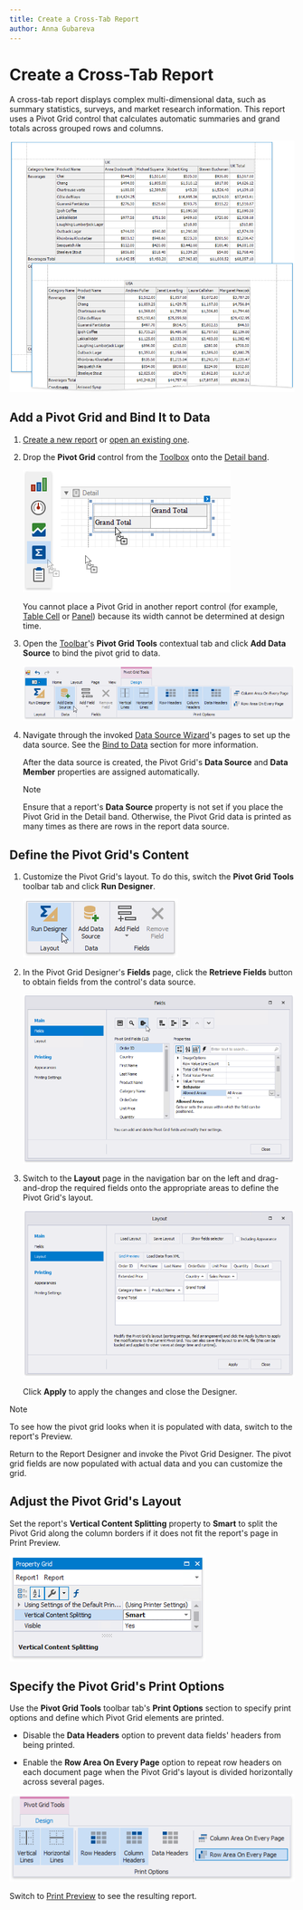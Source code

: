 ```yaml
---
title: Create a Cross-Tab Report
author: Anna Gubareva
---
```

# Create a Cross-Tab Report

A cross-tab report displays complex multi-dimensional data, such as summary statistics, surveys, and market research information. This report uses a Pivot Grid control that calculates automatic summaries and grand totals across grouped rows and columns.

![](../../../../images/eurd-win-cross-tab-report-result.png)

## <a name="prepare"></a>Add a Pivot Grid and Bind It to Data

1. [Create a new report](../add-new-reports.md) or [open an existing one](../open-reports.md).

2. Drop the **Pivot Grid** control from the [Toolbox](../report-designer-tools/toolbox.md) onto the [Detail band](../introduction-to-banded-reports.md).

    ![](../../../../images/eurd-win-add-pivot-grid-to-report.png)

    You cannot place a Pivot Grid in another report control (for example, [Table Cell](../use-report-elements/use-tables.md) or [Panel](../use-report-elements/use-basic-report-controls/panel.md)) because its width cannot be determined at design time.

3. Open the [Toolbar](../report-designer-tools/toolbar.md)'s **Pivot Grid Tools** contextual tab and click **Add Data Source** to bind the pivot grid to data.

    ![](../../../../images/eurd-win-pivot-grid-toolbar-add-data-source.png)

4. Navigate through the invoked [Data Source Wizard](../report-designer-tools/data-source-wizard.md)'s pages to set up the data source. See the [Bind to Data](../bind-to-data.md) section for more information.

    After the data source is created, the Pivot Grid's **Data Source** and **Data Member** properties are assigned automatically.

    > [!NOTE]
    > Ensure that a report's **Data Source** property is not set if you place the Pivot Grid in the Detail band. Otherwise, the Pivot Grid data is printed as many times as there are rows in the report data source.

## <a name="content"></a>Define the Pivot Grid's Content
1. Customize the Pivot Grid's layout. To do this, switch the **Pivot Grid Tools** toolbar tab and click **Run Designer**. 
	
	![](../../../../images/eurd-win-cross-tab-pivot-run-designer.png)

2. In the Pivot Grid Designer's **Fields** page, click the **Retrieve Fields** button to obtain fields from the control's data source.
	
	![](../../../../images/eurd-win-pivot-grid-designer-retrieve-fields.png)

3. Switch to the **Layout** page in the navigation bar on the left and drag-and-drop the required fields onto the appropriate areas to define the Pivot Grid's layout. 
	
	![](../../../../images/eurd-win-cross-tab-report-pivot-layout.png)
	
	Click **Apply** to apply the changes and close the Designer.

> [!Note]
> To see how the pivot grid looks when it is populated with data, switch to the report's Preview. 
>
> Return to the Report Designer and invoke the Pivot Grid Designer. The pivot grid fields are now populated with actual data and you can customize the grid.

## <a name="layout"></a>Adjust the Pivot Grid's Layout
Set the report's **Vertical Content Splitting** property to **Smart** to split the Pivot Grid along the column borders if it does not fit the report's page in Print Preview.

![](../../../../images/eurd-win-cross-tab-report-vertical-content-splitting.png)

## <a name="printingoptions"></a>Specify the Pivot Grid's Print Options
Use the **Pivot Grid Tools** toolbar tab's **Print Options** section to specify print options and define which Pivot Grid elements are printed.

* Disable the **Data Headers** option to prevent data fields' headers from being printed.

- Enable the **Row Area On Every Page** option to repeat row headers on each document page when the Pivot Grid's layout is divided horizontally across several pages.

![](../../../../images/eurd-win-cross-tab-report-print-options.png)

Switch to [Print Preview](../preview-print-and-export-reports.md) to see the resulting report.

